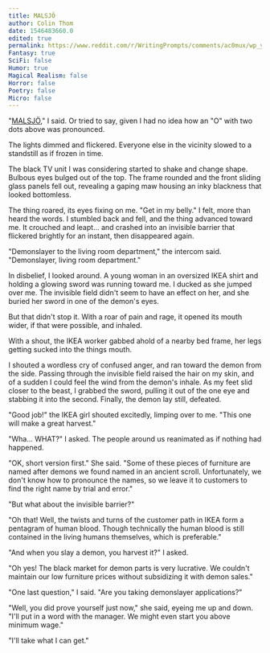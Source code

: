 ```yaml
---
title: MALSJÖ
author: Colin Thom
date: 1546483660.0
edited: true
permalink: https://www.reddit.com/r/WritingPrompts/comments/ac0mux/wp_youve_accidentally_summoned_an_ancient/
Fantasy: true
SciFi: false
Humor: true
Magical Realism: false
Horror: false
Poetry: false
Micro: false
---
```

"[MALSJÖ](https://www.ikea.com/us/en/catalog/products/60327774/)," I said. Or tried to say, given I had no idea how an "O" with two dots above was pronounced.

The lights dimmed and flickered. Everyone else in the vicinity slowed to a standstill as if frozen in time.

The black TV unit I was considering started to shake and change shape. Bulbous eyes bulged out of the top. The frame rounded and the front sliding glass panels fell out, revealing a gaping maw housing an inky blackness that looked bottomless.

The thing roared, its eyes fixing on me. "Get in my belly." I felt, more than heard the words. I stumbled back and fell, and the thing advanced toward me. It crouched and leapt... and crashed into an invisible barrier that flickered brightly for an instant, then disappeared again.

"Demonslayer to the living room department," the intercom said. "Demonslayer, living room department."

In disbelief, I looked around. A young woman in an oversized IKEA shirt and holding a glowing sword was running toward me. I ducked as she jumped over me. The invisible field didn't seem to have an effect on her, and she buried her sword in one of the demon's eyes.

But that didn't stop it. With a roar of pain and rage, it opened its mouth wider, if that were possible, and inhaled.

With a shout, the IKEA worker gabbed ahold of a nearby bed frame, her legs getting sucked into the things mouth.

I shouted a wordless cry of confused anger, and ran toward the demon from the side. Passing through the invisible field raised the hair on my skin, and of a sudden I could feel the wind from the demon's inhale. As my feet slid closer to the beast, I grabbed the sword, pulling it out of the one eye and stabbing it into the second. Finally, the demon lay still, defeated.

"Good job!" the IKEA girl shouted excitedly, limping over to me. "This one will make a great harvest."

"Wha... WHAT?" I asked. The people around us reanimated as if nothing had happened.

"OK, short version first." She said. "Some of these pieces of furniture are named after demons we found named in an ancient scroll. Unfortunately, we don't know how to pronounce the names, so we leave it to customers to find the right name by trial and error."

"But what about the invisible barrier?"

"Oh that! Well, the twists and turns of the customer path in IKEA form a pentagram of human blood. Though technically the human blood is still contained in the living humans themselves, which is preferable."

"And when you slay a demon, you harvest it?" I asked.

"Oh yes! The black market for demon parts is very lucrative. We couldn't maintain our low furniture prices without subsidizing it with demon sales."

"One last question," I said. "Are you taking demonslayer applications?"

"Well, you did prove yourself just now," she said, eyeing me up and down. "I'll put in a word with the manager. We might even start you above minimum wage."

"I'll take what I can get."
